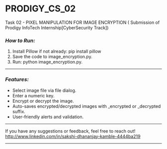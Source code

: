 # PRODIGY_CS_02
Task 02 - PIXEL MANIPULATION FOR IMAGE ENCRYPTION ( Submission of Prodigy InfoTech Internship[CyberSecurity Track])

### *How to Run:*
1. Install Pillow if not already:
   pip install pillow
2. Save the code to image_encryption.py.
3. Run:
 python  image_encryption.py.
   

---

### *Features:*
- Select image file via file dialog.
- Enter a numeric key.
- Encrypt or decrypt the image.
- Auto-saves encrypted/decrypted images with _encrypted or _decrypted suffix.
- User-friendly alerts and validation.

---
If you have any suggestions or feedback, feel free to reach out! 
http://www.linkedin.com/in/sakshi-dhananjay-kamble-4444ba219

---
